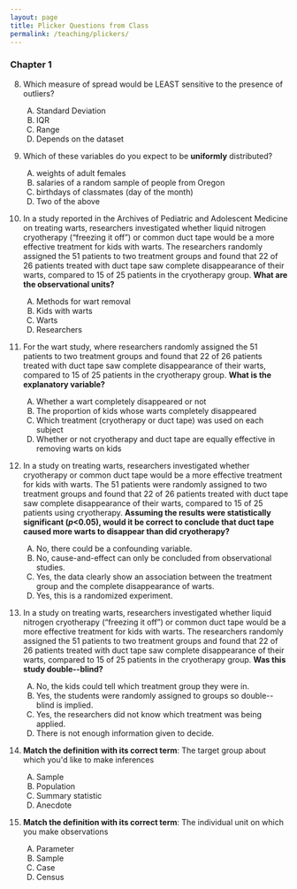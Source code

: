 ```yaml
---
layout: page
title: Plicker Questions from Class
permalink: /teaching/plickers/
---
```


<!--
<style type="text/css">
    ul { list-style-type: lower-alpha; }
    ul ul {  list-style-type: lower-roman;  }
</style>
-->

### Chapter 1

8. Which measure of spread would be LEAST sensitive to the presence of outliers?
    <ol type="A">
      <li>Standard Deviation</li>
      <li>IQR</li>
      <li>Range</li>
      <li>Depends on the dataset</li>
    </ol>

7. Which of these variables do you expect to be **uniformly** distributed?
    <ol type="A">
      <li>weights of adult females</li>
      <li>salaries of a random sample of people from Oregon</li>
      <li>birthdays of classmates (day of the month)</li>
      <li>Two of the above</li>
    </ol>

3. In a study reported in the Archives of Pediatric and Adolescent Medicine on treating warts, researchers investigated whether liquid nitrogen cryotherapy (“freezing it off”) or common duct tape would be a more effective treatment for kids with warts. The researchers randomly assigned the 51 patients to two treatment groups and found that 22 of 26 patients treated with duct tape saw complete disappearance of their warts, compared to 15 of 25 patients in the cryotherapy group. **What are the observational units?**
    <ol type="A">
      <li>Methods for wart removal</li>
      <li>Kids with warts</li>
      <li>Warts</li>
      <li>Researchers</li>
    </ol>

4. For the wart study, where researchers randomly assigned the 51 patients to two treatment groups and found that 22 of 26 patients treated with duct tape saw complete disappearance of their warts, compared to 15 of 25 patients in the cryotherapy group. **What is the explanatory variable?**
    <ol type="A">
      <li>Whether a wart completely disappeared or not</li>
      <li>The proportion of kids whose warts completely disappeared</li>
      <li>Which treatment (cryotherapy or duct tape) was used on each subject</li>
      <li>Whether or not cryotherapy and duct tape are equally effective in removing warts on kids</li>
    </ol>
    
5. In a study on treating warts, researchers investigated whether cryotherapy or common duct tape would be a more effective treatment for kids with warts. The 51 patients were randomly assigned to two treatment groups and found that 22 of 26 patients treated with duct tape saw complete disappearance of their warts, compared to 15 of 25 patients using cryotherapy. **Assuming the results were statistically significant (_p_<0.05), would it be correct to conclude that duct tape caused more warts to disappear than did cryotherapy?**
    <ol type="A">
      <li>No, there could be a confounding variable.</li>
      <li>No, cause-and-effect can only be concluded from observational studies.</li>
      <li>Yes, the data clearly show an association between the treatment group and the complete disappearance of warts.</li>
      <li>Yes, this is a randomized experiment.</li>
    </ol> 
    
6. In a study on treating warts, researchers investigated whether liquid nitrogen cryotherapy (“freezing it off”) or common duct tape would be a more effective treatment for kids with warts. The researchers randomly assigned the 51 patients to two treatment groups and found that 22 of 26 patients treated with duct tape saw complete disappearance of their warts, compared to 15 of 25 patients in the cryotherapy group.  **Was this study double--blind?**
    <ol type="A">
      <li>No, the kids could tell which treatment group they were in.</li>
      <li>Yes, the students were randomly assigned to groups so double--blind is implied.</li>
      <li>Yes, the researchers did not know which treatment was being applied.</li>
      <li>There is not enough information given to decide.</li>
    </ol> 
    
1. **Match the definition with its correct term**:  The target group about which you'd like to make inferences
    <ol type="A">
      <li>Sample</li>
      <li>Population</li>
      <li>Summary statistic</li>
      <li>Anecdote</li>
    </ol>

2. **Match the definition with its correct term**: The individual unit on which you make observations
    <ol type="A">
      <li>Parameter</li>
      <li>Sample</li>
      <li>Case</li>
      <li>Census</li>
    </ol>
